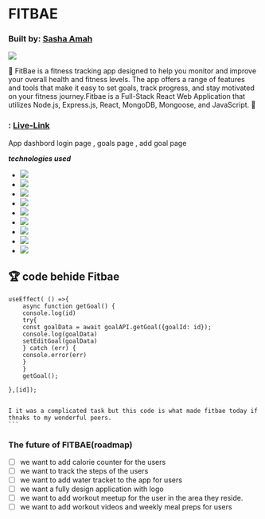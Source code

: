 
# FITBAE

### Built by: [Sasha Amah](https://www.linkedin.com/in/sashaamah) 

<img src="https://img.shields.io/github/followers/Cocomango-GH.svg?style=social&label=Follow&maxAge=2592000">
    
:muscle: FitBae is a fitness tracking app designed to help you monitor and improve your overall health and fitness levels. The app offers a range of features and tools that make it easy to set goals, track progress, and stay motivated on your fitness journey.Fitbae is a Full-Stack React Web Application that utilizes Node.js, Express.js, React, MongoDB, Mongoose, and JavaScript. :muscle:

### : [Live-Link](https://fitbae.herokuapp.com)


App  dashbord
  login page , goals page , add goal page 
<img src="">
<img src="">
<img src="">
<img src="">

***technologies used***

-  <img src="https://img.shields.io/badge/MongoDB-4EA94B?style=for-the-badge&logo=mongodb&logoColor=white">
-  <img src="https://img.shields.io/badge/Express.js-404D59?style=for-the-badge">
-  <img src="https://img.shields.io/badge/React-20232A?style=for-the-badge&logo=react&logoColor=61DAFB">
-  <img src="https://img.shields.io/badge/Node.js-43853D?style=for-the-badge&logo=node.js&logoColor=white">
- <img src="https://img.shields.io/badge/CSS-239120?&style=for-the-badge&logo=css3&logoColor=white">

- <img src="https://img.shields.io/badge/HTML-239120?  style=for-the-badge&logo=html5&logoColor=white"> 

- <img src="https://img.shields.io/badge/JavaScript-F7DF1E?style=for-the-badge&logo=javascript&logoColor=black">

- <img src="https://img.shields.io/badge/GitHub-100000?style=for-the-badge&logo=github&logoColor=white">
 
 - <img src="https://img.shields.io/badge/Trello-0052CC?style=for-the-badge&logo=trello&logoColor=white">


## :trophy: code behide Fitbae 

    useEffect( () =>{
        async function getGoal() {
        console.log(id)
        try{
        const goalData = await goalAPI.getGoal({goalId: id});
        console.log(goalData)
        setEditGoal(goalData)
        } catch (err) {
        console.error(err)
        }
        }
        getGoal();

    },[id]); 


    I it was a complicated task but this code is what made fitbae today if thnaks to my wonderful peers. 
    ```



 
 ### The future of FITBAE(roadmap)
 
- [ ] we want to add calorie counter for the users 
- [ ] we want to track the steps of the users
- [ ] we want to add water tracket to the app for users 
- [ ] we want a fully design application with logo
- [ ] we want to add workout meetup for the user in the area they reside. 
- [ ] we want to add workout videos and weekly meal preps for users 
